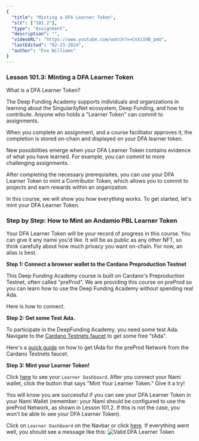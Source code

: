 ```yaml
---
{
  "title": "Minting a DFA Learner Token",
  "slt": ["101.2"],
  "type": "Assignment",
  "description": "",
  "videoURL": "https://www.youtube.com/watch?v=CnXzI4B_pmU",
  "lastEdited": "02-23-2024",
  "author": "Ese Williams"
}
---
```


### **Lesson 101.3: Minting a DFA Learner Token**

What is a DFA Learner Token?

The Deep Funding Academy supports individuals and organizations in learning about the SingularityNet ecosystem, Deep Funding, and how to contribute. Anyone who holds a "Learner Token" can commit to assignments.

When you complete an assignment, and a course facilitator approves it, the completion is stored on-chain and displayed on your DFA learner token.

New possibilities emerge when your DFA Learner Token contains evidence of what you have learned. For example, you can commit to more challenging assignments.

After completing the necessary prerequisites, you can use your DFA Learner Token to mint a Contributor Token, which allows you to commit to projects and earn rewards within an organization.

In this course, we will show you how everything works. To get started, let's mint your DFA Learner Token.

### **Step by Step: How to Mint an Andamio PBL Learner Token**

Your DFA Learner Token will be your record of progress in this course. You can give it any name you'd like. It will be as public as any other NFT, so think carefully about how much privacy you want on-chain. For now, an alias is best.

**Step 1: Connect a browser wallet to the Cardano Preproduction Testnet**

This Deep Funding Academy course is built on Cardano's Preproduction Testnet, often called "preProd". We are providing this course on preProd so you can learn how to use the Deep Funding Academy without spending real Ada.

Here is how to connect.

**Step 2: Get some Test Ada.**

To participate in the DeepFunding Academy, you need some test Ada. Navigate to the [Cardano Testnets faucet](https://docs.cardano.org/cardano-testnet/tools/faucet/) to get some free "tAda".

Here's a [quick guide](https://youtu.be/CnXzI4B_pmU) on how to get tAda for the preProd Network from the Cardano Testnets faucet.

**Step 3: Mint your Learner Token!**

Click [here](https://dfa-pbl.vercel.app/course-management/roles/learner/dashboard) to see your `Learner Dashboard`. After you connect your Nami wallet, click the button that says "Mint Your Learner Token." Give it a try!

You will know you are successful if you can see your DFA Learner Token in your Nami Wallet (remember: your Nami should be configured to use the preProd Network, as shown in Lesson 101.2. If this is not the case, you won't be able to see your DFA Learner Token).

Click on `Learner Dashboard` on the Navbar or click [here](https://dfa-pbl.vercel.app/course-management/roles/learner/dashboard). If everything went well, you should see a message like this:
![Valid DFA Learner Token](/valid-learner-token.png)
